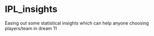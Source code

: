 # IPL_insights
Easing out some statistical insights which can help anyone choosing players/team in dream 11
